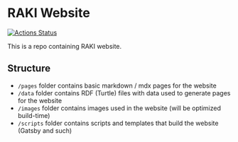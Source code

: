 # RAKI Website

[![Actions Status](https://github.com/dice-group/raki-website/workflows/Build/badge.svg)](https://github.com/dice-group/raki-website/actions)

This is a repo containing RAKI website.

## Structure

- `/pages` folder contains basic markdown / mdx pages for the website
- `/data` folder contains RDF (Turtle) files with data used to generate pages for the website
- `/images` folder contains images used in the website (will be optimized build-time)
- `/scripts` folder contains scripts and templates that build the website (Gatsby and such)
